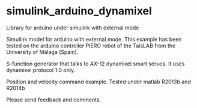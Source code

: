 # simulink_arduino_dynamixel
Library for arduino under simulink with external mode

Simulink model for arduino with external mode. This example has been tested on the arduino controller PIERO robot of the TaisLAB from the University of Málaga (Spain).

S-function generator that talks to AX-12 dynamixel smart servos. It uses dynamixel protocol 1.0 only.

Position and velocity command example. Tested under matlab R2013b and R2014b

Please send feedback and comments.

